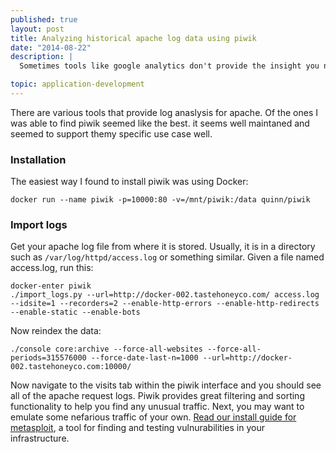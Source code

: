 ```yaml
---
published: true
layout: post
title: Analyzing historical apache log data using piwik
date: "2014-08-22"
description: |
  Sometimes tools like google analytics don't provide the insight you need and it can be helpful to go directly to the source: the log files.

topic: application-development
---
```

There are various tools that provide log anaslysis for apache. Of the ones I was able to find piwik seemed like the best. it seems well maintaned and seemed to support themy specific use case well.

### Installation

The easiest way I found to install piwik was using Docker:

~~~
docker run --name piwik -p=10000:80 -v=/mnt/piwik:/data quinn/piwik
~~~

### Import logs

Get your apache log file from where it is stored. Usually, it is in a
directory such as `/var/log/httpd/access.log` or something similar. Given a
file named access.log, run this:

~~~
docker-enter piwik
./import_logs.py --url=http://docker-002.tastehoneyco.com/ access.log --idsite=1 --recorders=2 --enable-http-errors --enable-http-redirects --enable-static --enable-bots
~~~

Now reindex the data:

~~~
./console core:archive --force-all-websites --force-all-periods=315576000 --force-date-last-n=1000 --url=http://docker-002.tastehoneyco.com:10000/
~~~

Now navigate to the visits tab within the piwik interface and you should see
all of the apache request logs.  Piwik provides great filtering and sorting
functionality to help you find any unusual traffic. Next, you may want to
emulate some nefarious traffic of your own. [Read our install guide for
metasploit](/blog/installing-metasploit-on-osx-with-rbenv), a tool for finding
and testing vulnurabilities in your infrastructure.
